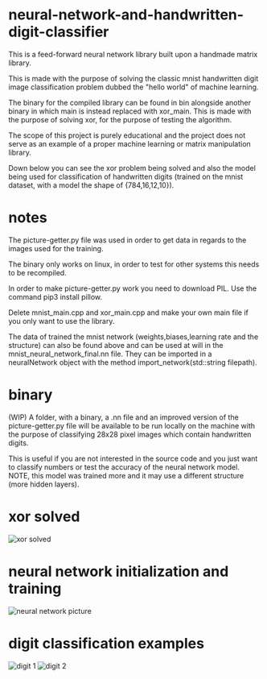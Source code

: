 # neural-network-and-handwritten-digit-classifier
This is a feed-forward neural network library built upon a handmade matrix library.

This is made with the purpose of solving the classic mnist handwritten digit image classification problem dubbed the "hello world" of machine learning.

The binary for the compiled library can be found in bin alongside another binary in which main is instead replaced with xor_main.
This is made with the purpose of solving xor, for the purpose of 
testing the algorithm.

The scope of this project is purely educational and the project does not serve as an example of a proper machine learning or matrix manipulation library.

Down below you can see the xor problem being solved and also the model being used for classification of handwritten digits (trained on the mnist dataset, with a model the shape of {784,16,12,10}).

# notes
The picture-getter.py file was used in order to get data in regards to the images used for the training.

The binary only works on linux, in order to test for other systems this needs to be recompiled.

In order to make picture-getter.py work you need to download PIL. Use the command pip3 install pillow.

Delete mnist_main.cpp and xor_main.cpp and make your own main file if you only want to use the library.

The data of trained the mnist network (weights,biases,learning rate and the structure) can also be found above and can be used at will in the mnist_neural_network_final.nn file. They can be imported in a neuralNetwork object with the method import_network(std::string filepath).

# binary

(WIP) A folder, with a binary, a .nn file and an improved version of the picture-getter.py file will be available to be run locally on the machine with the purpose of classifying 28x28 pixel images which contain handwritten digits.

This is useful if you are not interested in the source code and you just want to classify numbers or test the accuracy of the neural network model. NOTE, this model was trained more and it may use a different structure (more hidden layers).

# xor solved
![xor solved](https://github.com/david-cons/neural-network-and-handwritten-digit-classifier/blob/master/xor_solved.png)

# neural network initialization and training
![neural network picture](https://github.com/david-cons/neural-network-and-handwritten-digit-classifier/blob/master/neural_network_iandt.png)

# digit classification examples
![digit 1](https://github.com/david-cons/neural-network-and-handwritten-digit-classifier/blob/master/mnist_classification_problem0.png)
![digit 2](https://github.com/david-cons/neural-network-and-handwritten-digit-classifier/blob/master/mnist_classifier_2.jpg)
